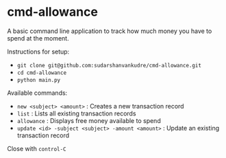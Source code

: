 # cmd-allowance

A basic command line application to track how much money you have to spend at the moment.

Instructions for setup:
- `git clone git@github.com:sudarshanvankudre/cmd-allowance.git`
- `cd cmd-allowance`
- `python main.py`

Available commands:

- `new <subject> <amount>` : Creates a new transaction record
- `list` : Lists all existing transaction records
- `allowance` : Displays free money available to spend
- `update <id> -subject <subject> -amount <amount>` : Update an existing transaction record

Close with `control-C`


